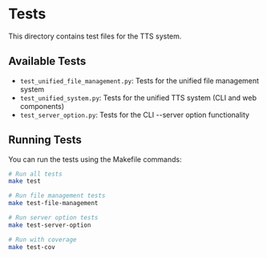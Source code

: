 # Tests

This directory contains test files for the TTS system.

## Available Tests

- `test_unified_file_management.py`: Tests for the unified file management system
- `test_unified_system.py`: Tests for the unified TTS system (CLI and web components)
- `test_server_option.py`: Tests for the CLI --server option functionality

## Running Tests

You can run the tests using the Makefile commands:

```bash
# Run all tests
make test

# Run file management tests
make test-file-management

# Run server option tests
make test-server-option

# Run with coverage
make test-cov
```